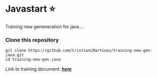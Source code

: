 # Javastart :star:

Training new geneneration for java....


### Clone this repository 

```shell
git clone https://github.com/CristianLMartinez/training-new-gen-java.git
cd training-new-gen-java
```

Link to training document: [**_here_**](https://docs.google.com/document/d/1BjvuopHVxBZDKXRNnB0yoxkDW-huAWbcTry55_T93qU/edit#heading=h.pf7den5peyag)